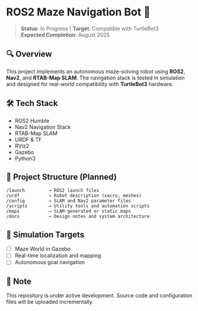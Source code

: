 # ROS2 Maze Navigation Bot 🧭

> **Status**: In Progress | **Target**: Compatible with TurtleBot3  
> **Expected Completion**: August 2025

## 🔍 Overview
This project implements an autonomous maze-solving robot using **ROS2**, **Nav2**, and **RTAB-Map SLAM**. The navigation stack is tested in simulation and designed for real-world compatibility with **TurtleBot3** hardware.

## 🛠️ Tech Stack
- ROS2 Humble
- Nav2 Navigation Stack
- RTAB-Map SLAM
- URDF & TF
- RViz2
- Gazebo
- Python3

## 📁 Project Structure (Planned)
```
/launch         → ROS2 launch files  
/urdf           → Robot description (xacro, meshes)  
/config         → SLAM and Nav2 parameter files  
/scripts        → Utility tools and automation scripts  
/maps           → SLAM-generated or static maps  
/docs           → Design notes and system architecture
```

## 🧪 Simulation Targets
- [ ] Maze World in Gazebo  
- [ ] Real-time localization and mapping  
- [ ] Autonomous goal navigation  

## 📌 Note
This repository is under active development. Source code and configuration files will be uploaded incrementally.